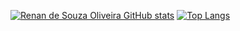 [![Renan de Souza Oliveira GitHub stats](https://github-readme-stats.vercel.app/api?username=renan-s-oliveira&theme=vue-dark)](https://github.com/renan-s-oliveira/)
[![Top Langs](https://github-readme-stats.vercel.app/api/top-langs/?username=renan-s-oliveira&theme=vue-dark&layout=compact)](https://github.com/renan-s-oliveira/)
